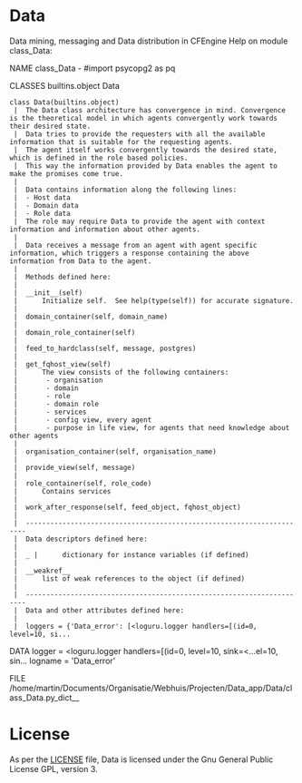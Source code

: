 # Data
Data mining, messaging and Data distribution in CFEngine
Help on module class_Data:

NAME
    class_Data - #import psycopg2 as pq

CLASSES
    builtins.object
        Data
    
    class Data(builtins.object)
     |  The Data class architecture has convergence in mind. Convergence is the theoretical model in which agents convergently work towards their desired state.
     |  Data tries to provide the requesters with all the available information that is suitable for the requesting agents.
     |  The agent itself works convergently towards the desired state, which is defined in the role based policies.
     |  This way the information provided by Data enables the agent to make the promises come true.
     |  
     |  Data contains information along the following lines:
     |  - Host data
     |  - Domain data
     |  - Role data
     |  The role may require Data to provide the agent with context information and information about other agents.
     |  
     |  Data receives a message from an agent with agent specific information, which triggers a response containing the above information from Data to the agent.
     |  
     |  Methods defined here:
     |  
     |  __init__(self)
     |      Initialize self.  See help(type(self)) for accurate signature.
     |  
     |  domain_container(self, domain_name)
     |  
     |  domain_role_container(self)
     |  
     |  feed_to_hardclass(self, message, postgres)
     |  
     |  get_fqhost_view(self)
     |      The view consists of the following containers:
     |       - organisation
     |       - domain
     |       - role
     |       - domain role
     |       - services
     |       - config view, every agent
     |       - purpose in life view, for agents that need knowledge about other agents
     |  
     |  organisation_container(self, organisation_name)
     |  
     |  provide_view(self, message)
     |  
     |  role_container(self, role_code)
     |      Contains services
     |  
     |  work_after_response(self, feed_object, fqhost_object)
     |  
     |  ----------------------------------------------------------------------
     |  Data descriptors defined here:
     |  
     |  _ |      dictionary for instance variables (if defined)
     |  
     |  __weakref__
     |      list of weak references to the object (if defined)
     |  
     |  ----------------------------------------------------------------------
     |  Data and other attributes defined here:
     |  
     |  loggers = {'Data_error': [<loguru.logger handlers=[(id=0, level=10, si...

DATA
    logger = <loguru.logger handlers=[(id=0, level=10, sink=<...el=10, sin...
    logname = 'Data_error'

FILE
    /home/martin/Documents/Organisatie/Webhuis/Projecten/Data_app/Data/class_Data.py_dict__ 

# License
As per the <a href="https://webhuis.nl/index.php?page=gpl-license">LICENSE</a> file, Data is licensed under the Gnu General Public License GPL, version 3.
